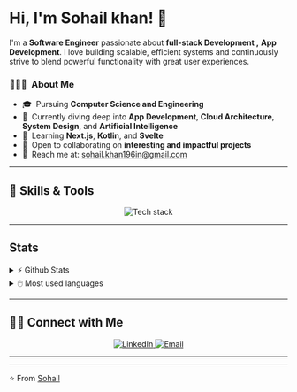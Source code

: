 # Hi, I'm Sohail khan! 👋  

I'm a **Software Engineer** passionate about **full-stack Development ,** **App Development**. I love building scalable, efficient systems and continuously strive to blend powerful functionality with great user experiences.

<h3> 👨🏻‍💻 &nbsp;About Me</h3>

- 🎓 &nbsp;Pursuing **Computer Science and Engineering**  
- 🌱 &nbsp;Currently diving deep into **App Development**, **Cloud Architecture**, **System Design**, and **Artificial Intelligence**  
- 🧠 &nbsp;Learning **Next.js**, **Kotlin**, and **Svelte**  
- 🤝 &nbsp;Open to collaborating on **interesting and impactful projects**  
- 📨 &nbsp;Reach me at: [sohail.khan196in@gmail.com](mailto:sohail.khan196in@gmail.com)  

---

## 🚀 Skills & Tools
<p align="center">
  <img src="https://skillicons.dev/icons?i=next,kotlin,js,ts,androidstudio,c,cpp,java,flutter,figma,react,mysql,python,firebase,mongodb,postgresql&theme=light" alt="Tech stack" />
</p>

---
## Stats

<details>
  <summary>⚡ Github Stats</summary>
  <br>
  <img src="https://github-readme-stats.vercel.app/api?username=sohail700&show_icons=true&theme=dark&hide_border=true" alt="Sohail's Github Stats" />
</details>

<details>
  <summary>🖱️ Most used languages</summary>
  <br>
  <img src="https://github-readme-stats.vercel.app/api/top-langs?username=sohail700&show_icons=true&locale=en&layout=compact&theme=dark-outline" alt="Sohail's Github Activity Graph" />
</details>


---

## 🤝🏻 Connect with Me

<p align="center">
  <a href="https://www.linkedin.com/in/Sohail0/">
    <img alt="LinkedIn" src="https://img.shields.io/badge/LinkedIn-Sohail%20Khan-blue?style=flat-square&logo=linkedin" />
  </a>
  <a href="mailto:Sohail.khan196in@gmail.com">
    <img alt="Email" src="https://img.shields.io/badge/Email-Sohail.khan196in@gmail.com-blue?style=flat-square&logo=gmail" />
  </a>
</p>

---


---

⭐️ From [Sohail](https://github.com/Sohail700)
